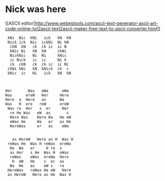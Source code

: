 # Nick was here

[[ASCII editor|http://www.webestools.com/ascii-text-generator-ascii-art-code-online-txt2ascii-text2ascii-maker-free-text-to-ascii-converter.html]]

```
 kNi  Nic  kNi   ick   kN  kN
 Nick ick  Nic  ickNi  Ni kN
  ckN  kN   ck  ck ic  ic N
  kNic Ni   kN  kN     ckNi
  NickNic   Ni  Ni     kNic
  ic Nick   ic  ic     Ni k
  ck  ckN   ck  ck ic  ic Ni
 ckNi kNi   kN  kNick  ck  c
 kNic  ic   Ni   ick   kN  kN



Her       Was   eWa      eWa
Was      ereW   Her     Here
Here  a  Here   as      Wa
Was   H  ere   reW      ereW
 Was re  Her   s  er     Her
  re He Was   eW  as       s
  Here Was    Here Wa   He eW
  eWas He     Wa   er   as He
  HereWas     er   as    eWa


   as HereW   Here as H  Was H
 reWas He  Was H reWas  ereWa
  He  Wa   er     H re  s
  as Her   s He  Was H  eWas
  reWas    eWas  ereWa  Here
   H  eW   He    s  er  as
  Wa  He   as    eW s   re
 HereWas   reWas He eW   Here
 as HereW   Here as He  Was H
```